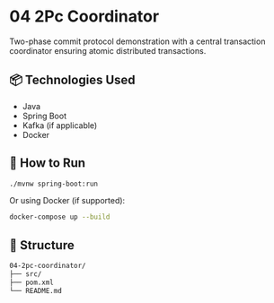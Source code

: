 # 04 2Pc Coordinator

Two-phase commit protocol demonstration with a central transaction coordinator ensuring atomic distributed transactions.

## 📦 Technologies Used
- Java
- Spring Boot
- Kafka (if applicable)
- Docker

## 🚀 How to Run
```bash
./mvnw spring-boot:run
```

Or using Docker (if supported):
```bash
docker-compose up --build
```

## 📁 Structure
```bash
04-2pc-coordinator/
├── src/
├── pom.xml
└── README.md
```
